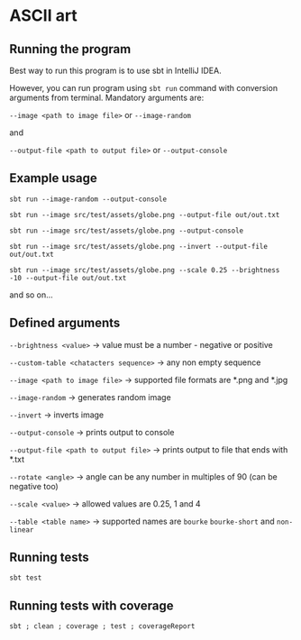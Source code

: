 # ASCII art

## Running the program

Best way to run this program is to use sbt in IntelliJ IDEA.

However, you can run program using `sbt run` command with conversion arguments from terminal.
Mandatory arguments are:

`--image <path to image file>` or `--image-random`

and

`--output-file <path to output file>` or `--output-console`

## Example usage

`sbt run --image-random --output-console`

`sbt run --image src/test/assets/globe.png --output-file out/out.txt`

`sbt run --image src/test/assets/globe.png --output-console`

`sbt run --image src/test/assets/globe.png --invert --output-file out/out.txt`

`sbt run --image src/test/assets/globe.png --scale 0.25 --brightness -10 --output-file out/out.txt`

and so on...

## Defined arguments

`--brightness <value>` -> value must be a number - negative or positive

`--custom-table <chatacters sequence>` -> any non empty sequence

`--image <path to image file>` -> supported file formats are *.png and *.jpg

`--image-random` -> generates random image

`--invert` -> inverts image

`--output-console` -> prints output to console

`--output-file <path to output file>` -> prints output to file that ends with *.txt

`--rotate <angle>` -> angle can be any number in multiples of 90 (can be negative too)

`--scale <value>` -> allowed values are 0.25, 1 and 4

`--table <table name>` -> supported names are `bourke` `bourke-short` and `non-linear`

## Running tests

`sbt test`

## Running tests with coverage

`sbt ; clean ; coverage ; test ; coverageReport`